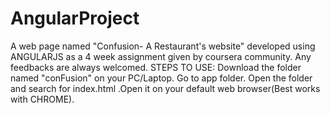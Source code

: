 # AngularProject
A web page named "Confusion- A Restaurant's website" developed using ANGULARJS as a 4 week assignment given by coursera community.
Any feedbacks are always welcomed.
STEPS TO USE:
Download the folder named "conFusion" on your PC/Laptop.
Go to app folder.
Open the folder and search for index.html .Open it on your default web browser(Best works with CHROME).
